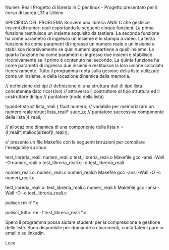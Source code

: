 Numeri Reali
Progetto di libreria in C per linux - Progetto presentato per il corso di laurea L31 a Urbino

SPECIFICA DEL PROBLEMA Scrivere una libreria ANSI C che gestisce insiemi di numeri reali esportando le seguenti cinque funzioni.
La prima funzione restituisce un insieme acquisito da tastiera.
La seconda funzione ha come parametro di ingresso un insieme e lo stampa a video.
La terza funzione ha come parametri di ingresso un numero reale e un insieme e stabilisce ricorsivamente se quel numero appartiene a quell’insieme.
La quarta funzione ha come parametri di ingresso due insiemi e stabilisce ricorsivamente se il primo è contenuto nel secondo.
La quinta funzione ha come parametri di ingresso due insiemi e restituisce la loro unione calcolata ricorsivamente.
Tutto il programma ruota sulla gesione della liste utilizzate come un insieme, e della locazione dinamica della memoria.

// definizione dei tipi
// definizione di una struttura dati di tipo lista concatenata dato ricorsivo) // attraverso il costruttore di tipo struttura ed il costruttore di tipo
// puntatore (nodo della lista)

typedef struct lista_reali { float numero;
// variabile per memorizzare un numero reale struct lista_reali* succ_p; // puntatore successiva componente della lista }l_reali;

// allocazione dinamica di una componente della lista n = (l_reali*)malloc(sizeof(l_reali));

e' presente un file Makefile con le seguenti istruzioni per compilare l'eseguibile su linux

test_libreria_reali: numeri_reali.o test_libreria_reali.o Makefile gcc -ansi -Wall -O numeri_reali.o test_libreria_reali.o -o test_libreria_reali

numeri_reali.o: numeri_reali.c numeri_reali.h Makefile gcc -ansi -Wall -O -c numeri_reali.c

test_libreria_reali.o: test_libreria_reali.c numeri_reali.h Makefile gcc -ansi -Wall -O -c test_libreria_reali.c

pulisci: rm -f *.o

pulisci_tutto: rm -f test_libreria_reali *.o

Spero il programma possa aiutare studenti per la compressione e gestione delle liste. Sono disponibile per domande o chiarimenti, contattatemi pure in email o su linkedin.

Luca
